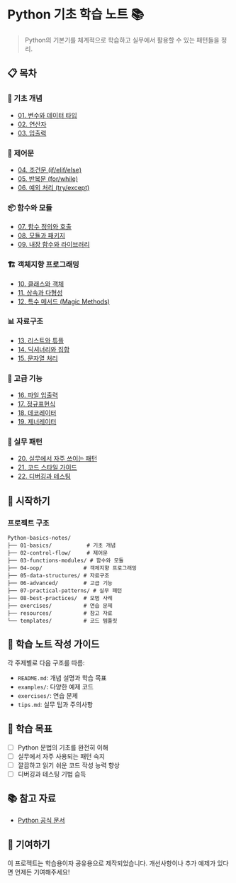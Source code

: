 # Python 기초 학습 노트 📚

> Python의 기본기를 체계적으로 학습하고 실무에서 활용할 수 있는 패턴들을 정리.

## 📋 목차

### 🎯 기초 개념
- [01. 변수와 데이터 타입](./01-basics/variables-and-types/)
- [02. 연산자](./01-basics/operators/)
- [03. 입출력](./01-basics/input-output/)

### 🔄 제어문
- [04. 조건문 (if/elif/else)](./02-control-flow/conditionals/)
- [05. 반복문 (for/while)](./02-control-flow/loops/)
- [06. 예외 처리 (try/except)](./02-control-flow/exception-handling/)

### 📦 함수와 모듈
- [07. 함수 정의와 호출](./03-functions-modules/functions/)
- [08. 모듈과 패키지](./03-functions-modules/modules/)
- [09. 내장 함수와 라이브러리](./03-functions-modules/built-in-functions/)

### 🏗️ 객체지향 프로그래밍
- [10. 클래스와 객체](./04-oop/classes-and-objects/)
- [11. 상속과 다형성](./04-oop/inheritance-polymorphism/)
- [12. 특수 메서드 (Magic Methods)](./04-oop/magic-methods/)

### 📊 자료구조
- [13. 리스트와 튜플](./05-data-structures/lists-tuples/)
- [14. 딕셔너리와 집합](./05-data-structures/dictionaries-sets/)
- [15. 문자열 처리](./05-data-structures/string-processing/)

### 🔧 고급 기능
- [16. 파일 입출력](./06-advanced/file-io/)
- [17. 정규표현식](./06-advanced/regex/)
- [18. 데코레이터](./06-advanced/decorators/)
- [19. 제너레이터](./06-advanced/generators/)

### 💼 실무 패턴
- [20. 실무에서 자주 쓰이는 패턴](./07-practical-patterns/)
- [21. 코드 스타일 가이드](./08-best-practices/code-style/)
- [22. 디버깅과 테스팅](./08-best-practices/debugging-testing/)

## 🚀 시작하기

### 프로젝트 구조
```
Python-basics-notes/
├── 01-basics/           # 기초 개념
├── 02-control-flow/     # 제어문
├── 03-functions-modules/ # 함수와 모듈
├── 04-oop/             # 객체지향 프로그래밍
├── 05-data-structures/ # 자료구조
├── 06-advanced/        # 고급 기능
├── 07-practical-patterns/ # 실무 패턴
├── 08-best-practices/  # 모범 사례
├── exercises/          # 연습 문제
├── resources/          # 참고 자료
└── templates/          # 코드 템플릿
```

## 📝 학습 노트 작성 가이드

각 주제별로 다음 구조를 따름:
- `README.md`: 개념 설명과 학습 목표
- `examples/`: 다양한 예제 코드
- `exercises/`: 연습 문제
- `tips.md`: 실무 팁과 주의사항

## 🎯 학습 목표

- [ ] Python 문법의 기초를 완전히 이해
- [ ] 실무에서 자주 사용되는 패턴 숙지
- [ ] 깔끔하고 읽기 쉬운 코드 작성 능력 향상
- [ ] 디버깅과 테스팅 기법 습득

## 📚 참고 자료

- [Python 공식 문서](https://docs.python.org/3/)

## 🤝 기여하기

이 프로젝트는 학습용이자 공유용으로 제작되었습니다. 개선사항이나 추가 예제가 있다면 언제든 기여해주세요!

